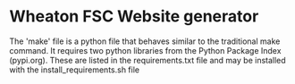 # Wheaton FSC Website generator

The 'make' file is a python file that behaves similar to the traditional make command.
It requires two python libraries from the Python Package Index (pypi.org).  These are 
listed in the requirements.txt file and may be installed with the install_requirements.sh file
